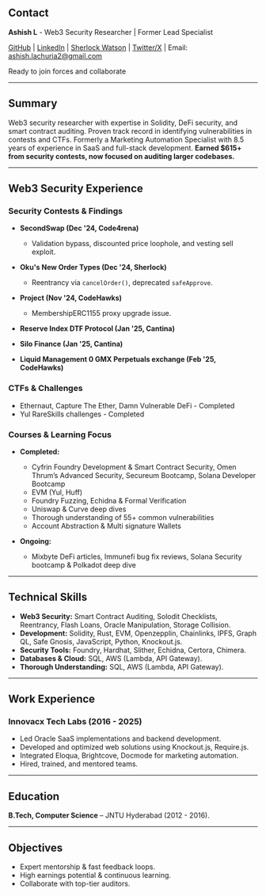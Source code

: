 ## Contact

**Ashish L** - Web3 Security Researcher | Former Lead Specialist  

[GitHub](https://github.com/ashishlach) | [LinkedIn](https://www.linkedin.com/in/ashish-lachuria) | [Sherlock Watson](https://audits.sherlock.xyz/watson/AshishLac) | [Twitter/X](https://x.com/0x_Ashish) | Email: ashish.lachuria2@gmail.com  

Ready to join forces and collaborate  

---

## Summary

Web3 security researcher with expertise in Solidity, DeFi security, and smart contract auditing. Proven track record in identifying vulnerabilities in contests and CTFs. Formerly a Marketing Automation Specialist with 8.5 years of experience in SaaS and full-stack development. **Earned $615+ from security contests, now focused on auditing larger codebases.**  

---

## Web3 Security Experience

### Security Contests & Findings

- **SecondSwap (Dec '24, Code4rena)**  
  - Validation bypass, discounted price loophole, and vesting sell exploit.
- **Oku's New Order Types (Dec '24, Sherlock)**  
  - Reentrancy via `cancelOrder()`, deprecated `safeApprove`.
- **Project (Nov '24, CodeHawks)**  
  - MembershipERC1155 proxy upgrade issue.
    
- **Reserve Index DTF Protocol (Jan '25, Cantina)**  
- **Silo Finance (Jan '25, Cantina)**
- **Liquid Management 0 GMX Perpetuals exchange (Feb '25, CodeHawks)**

### CTFs & Challenges

- Ethernaut, Capture The Ether, Damn Vulnerable DeFi - Completed
- Yul RareSkills challenges - Completed

### Courses & Learning Focus

- **Completed:**  
  - Cyfrin Foundry Development & Smart Contract Security, Omen Thrum’s Advanced Security, Secureum Bootcamp, Solana Developer Bootcamp
  - EVM (Yul, Huff)
  - Foundry Fuzzing, Echidna & Formal Verification
  - Uniswap & Curve deep dives
  - Thorough understanding of 55+ common vulnerabilities
  - Account Abstraction & Multi signature Wallets
     
- **Ongoing:**  
  - Mixbyte DeFi articles, Immunefi bug fix reviews, Solana Security bootcamp & Polkadot deep dive

---

## Technical Skills

- **Web3 Security:** Smart Contract Auditing, Solodit Checklists, Reentrancy, Flash Loans, Oracle Manipulation, Storage Collision.  
- **Development:** Solidity, Rust, EVM, Openzepplin, Chainlinks, IPFS, Graph QL, Safe Gnosis, JavaScript, Python, Knockout.js.  
- **Security Tools:** Foundry, Hardhat, Slither, Echidna, Certora, Chimera.
- **Databases & Cloud:** SQL, AWS (Lambda, API Gateway).
- **Thorough Understanding:** SQL, AWS (Lambda, API Gateway).

---

## Work Experience

### Innovacx Tech Labs (2016 - 2025)

- Led Oracle SaaS implementations and backend development.  
- Developed and optimized web solutions using Knockout.js, Require.js.  
- Integrated Eloqua, Brightcove, Docmode for marketing automation.  
- Hired, trained, and mentored teams.  

---

## Education

**B.Tech, Computer Science** – JNTU Hyderabad (2012 - 2016).  

---

## Objectives

- Expert mentorship & fast feedback loops.  
- High earnings potential & continuous learning.  
- Collaborate with top-tier auditors.  
